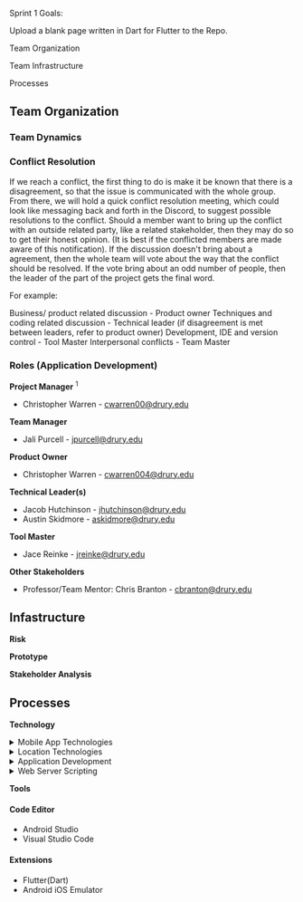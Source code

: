 Sprint 1 Goals:

Upload a blank page written in Dart for Flutter to the Repo.

Team Organization

Team Infrastructure


Processes






## Team Organization


### Team Dynamics

### Conflict Resolution

If we reach a conflict, the first thing to do is make it be known that there is a disagreement, so that the issue is communicated with the whole group. From there, we will hold a quick conflict resolution meeting, which could look like messaging back and forth in the Discord, to suggest possible resolutions to the conflict. Should a member want to bring up the conflict with an outside related party, like a related stakeholder, then they may do so to get their honest opinion. (It is best if the conflicted members are made aware of this notification). If the discussion doesn't bring about a agreement, then the whole team will vote about the way that the conflict should be resolved. If the vote bring about an odd number of people, then the leader of the part of the project gets the final word.

For example: 

Business/ product related discussion - Product owner
Techniques and coding related discussion - Technical leader 
(if disagreement is met between leaders, refer to product owner)
Development, IDE and version control - Tool Master
Interpersonal conflicts - Team Master

### Roles (Application Development)
**Project Manager**
<sup>1</sup>
* Christopher Warren - cwarren00@drury.edu


**Team Manager**
* Jali Purcell - jpurcell@drury.edu

**Product Owner**

* Christopher Warren - cwarren004@drury.edu

**Technical Leader(s)**
* Jacob Hutchinson - jhutchinson@drury.edu
* Austin Skidmore - askidmore@drury.edu

**Tool Master**
* Jace Reinke - jreinke@drury.edu

**Other Stakeholders** 

* Professor/Team Mentor: Chris Branton - cbranton@drury.edu

## Infastructure

**Risk**

**Prototype**

**Stakeholder Analysis**

## Processes

**Technology**
<details>
<summary>Mobile App Technologies</summary>
<br>
<ul>
<li>React Native</li>
<li>Flutter</li>
</ul>
</details>

<details>
<summary>Location Technologies</summary>
<br>
<ul>
<li>Google Maps</li>
<li>Apple Maps</li>
<li>MapBox</li>
</ul>
</details>

<details>
<summary>Application Development</summary>
<br>
<ul>
<li>HTML</li>
<li>Dart</li>
<li>Javascript</li>
</ul>
</details>

<details>
<summary>Web Server Scripting</summary>
<br>
<ul>
<li>SQL</li>
<li>MongoDB</li>
</ul>
</details>


**Tools**

#### Code Editor
* Android Studio 
* Visual Studio Code

#### Extensions
* Flutter(Dart)
* Android iOS Emulator


